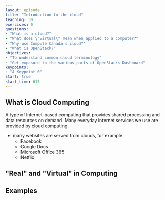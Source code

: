 ```yaml
---
layout: episode
title: "Introduction to the cloud"
teaching: 30
exercises: 0
questions:
- "What is a cloud?"
- "What does \"virtual\" mean when applied to a computer?"
- "Why use Compute Canada's cloud?"
- "What is OpenStack?"
objectives:
- "To understand common cloud terminology"
- "Get exposure to the various parts of OpenStacks Dashboard"
keypoints:
- "A Keypoint 0"
start: true
start_time: 615
---
```


## What is Cloud Computing
A type of Internet-based computing that provides shared processing and data resources on demand. Many everyday internet services we use are provided by cloud computing.

*   many websites are served from clouds, for example
    *   Facebook
    *   Google Docs
    *   Microsoft Office 365
    *   Netflix




## "Real" and "Virtual" in Computing

## Examples


